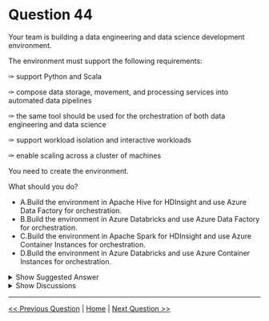 # Question 44

Your team is building a data engineering and data science development environment.

The environment must support the following requirements:

✑ support Python and Scala

✑ compose data storage, movement, and processing services into automated data pipelines

✑ the same tool should be used for the orchestration of both data engineering and data science

✑ support workload isolation and interactive workloads

✑ enable scaling across a cluster of machines

You need to create the environment.

What should you do?

* A.Build the environment in Apache Hive for HDInsight and use Azure Data Factory for orchestration.
* B.Build the environment in Azure Databricks and use Azure Data Factory for orchestration.
* C.Build the environment in Apache Spark for HDInsight and use Azure Container Instances for orchestration.
* D.Build the environment in Azure Databricks and use Azure Container Instances for orchestration.

<details>
  <summary>Show Suggested Answer</summary>

  <strong>B</strong><br>

</details>

<details>
  <summary>Show Discussions</summary>

<blockquote><p><strong>Adi06</strong> <code>(Sat 13 Nov 2021 00:58)</code> - <em>Upvotes: 9</em></p><p>Is the answer not D?? They are trying to build a development environment (line 1). Nowhere it says its for production environment.</p></blockquote>
<blockquote><p><strong>allanm</strong> <code>(Tue 17 May 2022 14:26)</code> - <em>Upvotes: 1</em></p><p>Agreed. If it was production environment, it should be Kubernetes services. Since it&#x27;s development it should be container services. 

https://docs.microsoft.com/en-us/learn/modules/register-and-deploy-model-with-amls/2-deploy-model</p></blockquote>
<blockquote><p><strong>levm39</strong> <code>(Sat 18 Jun 2022 08:24)</code> - <em>Upvotes: 8</em></p><p>you cant do orchestration with ACI, only with data factory, answer is correct.</p></blockquote>
<blockquote><p><strong>prashantjoge</strong> <code>(Mon 30 May 2022 20:12)</code> - <em>Upvotes: 2</em></p><p>definitely d</p></blockquote>
<blockquote><p><strong>strikchao</strong> <code>(Fri 05 Aug 2022 12:57)</code> - <em>Upvotes: 1</em></p><p>Not D. There is no autoscaling with ACI</p></blockquote>
<blockquote><p><strong>phdykd</strong> <code>(Fri 02 Feb 2024 02:35)</code> - <em>Upvotes: 8</em></p><p>B.
Azure Databricks is a fast, easy, and collaborative Apache Spark-based analytics platform that provides a complete environment for data engineering, machine learning, and data science. It supports Python and Scala, and allows you to compose data storage, movement, and processing services into automated data pipelines. Azure Data Factory, on the other hand, is a cloud-based data integration service that allows you to create, schedule, and orchestrate your data pipelines. By using both Databricks and Data Factory together, you can have a unified platform for both data engineering and data science that also supports workload isolation and interactive workloads, as well as enables scaling across a cluster of machines.</p></blockquote>
<blockquote><p><strong>phydev</strong> <code>(Mon 15 Jul 2024 15:03)</code> - <em>Upvotes: 4</em></p><p>Azure Databricks is an obvious choice for the environment. To decide between Data Factory vs Container Instances for orchestration makes the difference here. ADF would be a more suitable choice compared to ACI for orchestration in this scenario due to

1. Native Orchestration Capabilities
2. Visual Workflow Designer
3. Integration with Diverse Data Sources and Services
4. Built-in Monitoring and Management

Therefore, for the purpose of orchestrating data pipelines in a data engineering and data science environment, ADF would be the recommended choice due to its dedicated orchestration features, data integration capabilities, visual workflow designer, and integration with diverse data sources and services.</p></blockquote>
<blockquote><p><strong>dija123</strong> <code>(Wed 30 Nov 2022 18:29)</code> - <em>Upvotes: 3</em></p><p>B without doubts</p></blockquote>
<blockquote><p><strong>kolakone</strong> <code>(Sat 16 Jul 2022 00:16)</code> - <em>Upvotes: 6</em></p><p>B is the right answer.
C and D are out as there is need for data engineering 
Since there is need for &quot;both data engineering and data science&quot;, there is need for Data Factory, hence C and D are out.
Due to need for Scala and Python support, Databricks (B) is the correct answer.</p></blockquote>
<blockquote><p><strong>Navishmamta1111111111111</strong> <code>(Sat 02 Jul 2022 02:47)</code> - <em>Upvotes: 3</em></p><p>B is correct</p></blockquote>
<blockquote><p><strong>okeyken1</strong> <code>(Sat 25 Jun 2022 16:44)</code> - <em>Upvotes: 1</em></p><p>the correct answer is B</p></blockquote>
<blockquote><p><strong>MAGGCol</strong> <code>(Sun 29 May 2022 22:58)</code> - <em>Upvotes: 1</em></p><p>Previewed last year, Microsoft&#x27;s Azure Container Instances (ACI) is now ready for production usage, according to the company. ... Microsoft promises an uptime service level agreement of 99.9 percent for any container group. Each container is secured and isolated through a VM hypervisor.</p></blockquote>
<blockquote><p><strong>prashantjoge</strong> <code>(Fri 20 May 2022 18:07)</code> - <em>Upvotes: 5</em></p><p>azure databricks support clustering while azure data factory supports orchestration (https://docs.microsoft.com/en-us/azure/databricks/clusters/configure).  The orchestration here should be in the context of data processing (think SSIS, ETL, informatica etc.)  Answer should be B. Azure containers  instances provide some basic orchestration capabilities, but then again the context is different. https://docs.microsoft.com/en-us/azure/container-instances/container-instances-orchestrator-relationship</p></blockquote>
<blockquote><p><strong>chaudha4</strong> <code>(Tue 03 May 2022 19:07)</code> - <em>Upvotes: 5</em></p><p>I think the best answer is B. ACI is used to deploy a model. ACI is just like docker - for orchestration you would need something like kubernetes not docker.</p></blockquote>
<blockquote><p><strong>LakeSky</strong> <code>(Sat 09 Apr 2022 09:43)</code> - <em>Upvotes: 2</em></p><p>Wow, so what&#x27;s the correct answer really? Why is Azure Container not an option?</p></blockquote>
<blockquote><p><strong>cab123</strong> <code>(Thu 14 Apr 2022 17:19)</code> - <em>Upvotes: 2</em></p><p>I think Azure Container instances cannot do orchestration</p></blockquote>

</details>

---

[<< Previous Question](question_43.md) | [Home](/index.md) | [Next Question >>](question_45.md)
